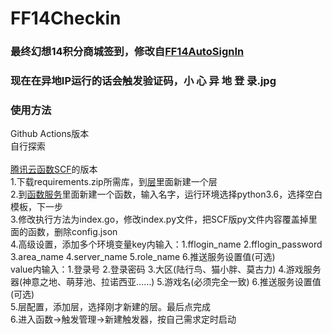 # FF14Checkin
### 最终幻想14积分商城签到，修改自[FF14AutoSignIn](https://github.com/renchangjiu/FF14AutoSignIn)<br>
### 现在在异地IP运行的话会触发验证码，小  心  异  地  登  录.jpg<br>
### 使用方法<br>
Github Actions版本<br>
自行探索<br>
<br>
[腾讯云函数SCF](https://console.cloud.tencent.com/scf/index)的版本<br>
1.下载requirements.zip所需库，到[层](https://console.cloud.tencent.com/scf/layer)里面新建一个层<br>
2.到[函数服务](https://console.cloud.tencent.com/scf/list)里面新建一个函数，输入名字，运行环境选择python3.6，选择空白模板，下一步<br>
3.修改执行方法为index.go，修改index.py文件，把SCF版py文件内容覆盖掉里面的函数，删除config.json<br>
4.高级设置，添加多个环境变量key内输入：1.fflogin_name 2.fflogin_password 3.area_name 4.server_name 5.role_name 6.推送服务设置值(可选)<br>
value内输入：1.登录号 2.登录密码 3.大区(陆行鸟、猫小胖、莫古力) 4.游戏服务器(神意之地、萌芽池、拉诺西亚……) 5.游戏名(必须完全一致) 6.推送服务设置值(可选)<br>
5.层配置，添加层，选择刚才新建的层。最后点完成<br>
6.进入函数→触发管理→新建触发器，按自己需求定时启动<br>